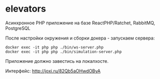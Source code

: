 # elevators
Асинхронное PHP приложение на базе ReactPHP/Ratchet, RabbitMQ, PostgreSQL

После настройки окружения и сборки докера - запускаем сервера:

```
docker exec -it php php ./bin/ws-server.php
docker exec -it php php ./bin/simulation-server.php
```

Приложение должно завестись на локалхосте.

Интерфейс: http://joxi.ru/82Qb5aOHwdOByA
